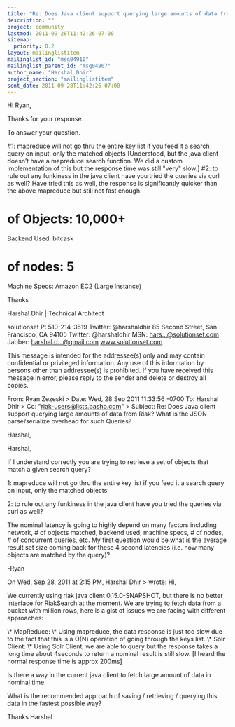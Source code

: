 ```yaml
---
title: "Re: Does Java client support querying large amounts of data from	Riak? What is the JSON parse/serialize overhead for such Queries?"
description: ""
project: community
lastmod: 2011-09-28T11:42:26-07:00
sitemap:
  priority: 0.2
layout: mailinglistitem
mailinglist_id: "msg04910"
mailinglist_parent_id: "msg04907"
author_name: "Harshal Dhir"
project_section: "mailinglistitem"
sent_date: 2011-09-28T11:42:26-07:00
---
```



Hi Ryan,

Thanks for your response.

To answer your question.

#1: mapreduce will not go thru the entire key list if you feed it a search 
query on input, only the matched objects [Understood, but the java client 
doesn’t have a mapreduce search function. We did a custom implementation of 
this but the response time was still "very" slow.]
#2: to rule out any funkiness in the java client have you tried the queries via 
curl as well? Have tried this as well, the response is significantly quicker 
than the above mapreduce but still not fast enough.

# of Objects: 10,000+
Backend Used: bitcask
# of nodes: 5
Machine Specs: Amazon EC2 (Large Instance)


Thanks

Harshal Dhir | Technical Architect

solutionset
P: 510-214-3519 Twitter: @harshaldhir
85 Second Street, San Francisco, CA 94105
Twitter: @harshaldhir MSN: hars...@solutionset.com Jabber: 
harshal.d...@gmail.com
www.solutionset.com

This message is intended for the addressee(s) only and may contain confidential 
or privileged
information. Any use of this information by persons other than addressee(s) is 
prohibited. If you
have received this message in error, please reply to the sender and delete or 
destroy all copies.

From: Ryan Zezeski &gt;
Date: Wed, 28 Sep 2011 11:33:56 -0700
To: Harshal Dhir 
&gt;
Cc: "riak-users@lists.basho.com" 
&gt;
Subject: Re: Does Java client support querying large amounts of data from Riak? 
What is the JSON parse/serialize overhead for such Queries?

Harshal,

Harshal,

If I understand correctly you are trying to retrieve a set of objects that 
match a given search query?

1: mapreduce will not go thru the entire key list if you feed it a search query 
on input, only the matched objects

2: to rule out any funkiness in the java client have you tried the queries via 
curl as well?

The nominal latency is going to highly depend on many factors including 
network, # of objects matched, backend used, machine specs, # of nodes, # of 
concurrent queries, etc. My first question would be what is the average result 
set size coming back for these 4 second latencies (i.e. how many objects are 
matched by the query)?


-Ryan

On Wed, Sep 28, 2011 at 2:15 PM, Harshal Dhir 
&gt; wrote:
Hi,

We currently using riak java client 0.15.0-SNAPSHOT, but there is no better 
interface for RiakSearch at the moment. We are trying to fetch data from a 
bucket with million rows, here is a gist of issues we are facing with different 
approaches:

 \\* MapReduce:
 \\* Using mapreduce, the data response is just too slow due to the fact 
that this is a O(N) operation of going through the keys list.
 \\* Solr Client:
 \\* Using Solr Client, we are able to query but the response takes a long 
time about 4seconds to return a nominal result is still slow. [I heard the 
normal response time is approx 200ms]

Is there a way in the current java client to fetch large amount of data in 
nominal time.

What is the recommended approach of saving / retrieving / querying this data in 
the fastest possible way?

Thanks
Harshal

